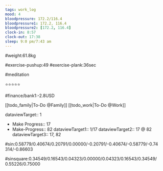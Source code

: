 ```yaml
---
tags: work_log
mood: 4
bloodpressure: 172.2/116.4
bloodpressure1: 172.2, 116.4
bloodpressure2: [172.2, 116.4]
clock-in: 8:57
clock-out: 17:38
sleep: 9:0 pm/7:43 am
---
```


#weight:61.8kg

#exercise-pushup:49
#exercise-plank:36sec

#meditation

⭐⭐⭐⭐⭐

#finance/bank1:-2.8USD

[[todo_family|To-Do @Family]]
[[todo_work|To-Do @Work]]



dataviewTarget:: 1
- Make Progress:: 17
- Make-Progress:: 82
dataviewTarget1:: 1/17
dataviewTarget2:: 17 @ 82
dataviewTarget3:: 17, 82

#sin:0.58779/0.40674/0.20791/0.00000/-0.20791/-0.40674/-0.58779/-0.74314/-0.86603

#sinsquare:0.34549/0.16543/0.04323/0.00000/0.04323/0.16543/0.34549/0.55226/0.75000

